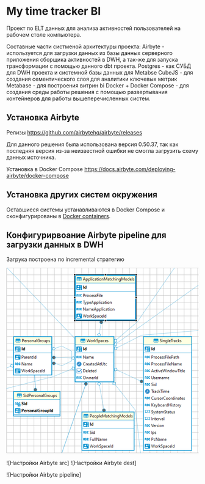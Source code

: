 # My time tracker BI

Проект по ELT данных для анализа активностей пользователей на рабочем столе компьютера. 

Составные части систменой архитектуры проекта:
Airbyte - используется для загрузки данных из базы данных серверного приложения сборщика активностей в DWH, а так-же для запуска трансформации с помощью данного dbt проекта.
Postgres - как СУБД для DWH проекта и системной базы данных для Metabse
CubeJS - для создания сементического слоя для аналитики ключевых метрик
Metabase - для построения витрин bi
Docker + Docker Compose - для создания среды работы решения с помощью развертывания контейнеров для работы вышеперечисленных систем.

## Установка Airbyte

Релизы https://github.com/airbytehq/airbyte/releases

Для данного решения была использована версия 0.50.37, так как последняя версия из-за неизвестной ошибки не смогла загрузить схему данных источника.

Установка в Docker Compose https://docs.airbyte.com/deploying-airbyte/docker-compose

## Установка других систем окружения

 Оставшиеся системы устанавливаются в Docker Compose и сконфигурированы в [Docker containers](./docker-compose.yml).


## Конфигурирвоание Airbyte pipeline для загрузки данных в DWH

Загрука построена по incremental стратегию

![Схема таблиц источника данных](./docs/source_data_schema.png)

![Настройки Airbyte src]
![Настройки Airbyte dest]

![Настройки Airbyte pipeline]
